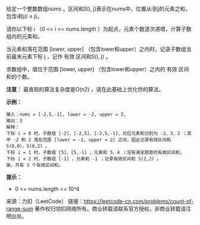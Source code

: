给定一个整数数组nums 。区间和S(i, j)表示在nums中，位置从i到j的元素之和，包含i和j(i ≤ j)。

请你以下标 i （0 <= i <= nums.length ）为起点，元素个数逐次递增，计算子数组内的元素和。

当元素和落在范围 [lower, upper] （包含lower和upper）之内时，记录子数组当前最末元素下标 j ，记作 有效 区间和S(i, j) 。

求数组中，值位于范围 [lower, upper] （包含lower和upper）之内的 有效 区间和的个数。



**注意：**
最直观的算法复杂度是O(n2) ，请在此基础上优化你的算法。



**示例：**
```
输入：nums = [-2,5,-1], lower = -2, upper = 2,
输出：3 
解释：
下标 i = 0 时，子数组 [-2]、[-2,5]、[-2,5,-1]，对应元素和分别为 -2、3、2 ；其中 -2 和 2 落在范围 [lower = -2, upper = 2] 之间，因此记录有效区间和 S(0,0)，S(0,2) 。
下标 i = 1 时，子数组 [5]、[5,-1] ，元素和 5、4 ；没有满足题意的有效区间和。
下标 i = 2 时，子数组 [-1] ，元素和 -1 ；记录有效区间和 S(2,2) 。
故，共有 3 个有效区间和。
```

**提示：**

* 0 <= nums.length <= 10^4


来源：力扣（LeetCode）
链接：https://leetcode-cn.com/problems/count-of-range-sum
著作权归领扣网络所有。商业转载请联系官方授权，非商业转载请注明出处。